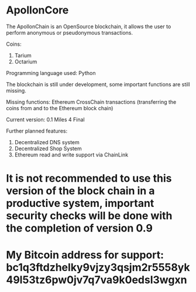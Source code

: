 # ApollonCore

The ApollonChain is an OpenSource blockchain, it allows the user to perform anonymous or pseudonymous transactions.

Coins:
1) Tarium
2) Octarium

Programming language used: Python

The blockchain is still under development, some important functions are still missing.

Missing functions: Ethereum CrossChain transactions (transferring the coins from and to the Ethereum block chain)

Current version: 0.1 Miles 4 Final

Further planned features:
1) Decentralized DNS system
2) Decentralized Shop System
3) Ethereum read and write support via ChainLink

# It is not recommended to use this version of the block chain in a productive system, important security checks will be done with the completion of version 0.9

# My Bitcoin address for support: bc1q3ftdzhelky9vjzy3qsjm2r5558yk49l53tz6pw0jv7q7va9k0edsl3wgxn
